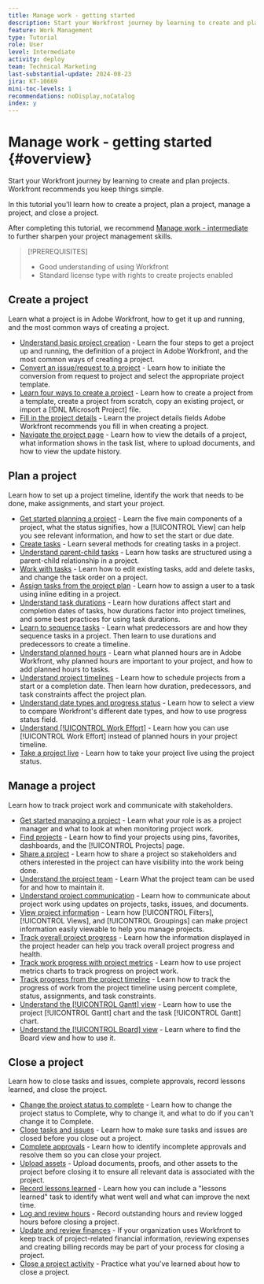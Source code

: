 ```yaml
---
title: Manage work - getting started
description: Start your Workfront journey by learning to create and plan projects. Workfront recommends you keep things simple.
feature: Work Management
type: Tutorial
role: User
level: Intermediate
activity: deploy
team: Technical Marketing
last-substantial-update: 2024-08-23
jira: KT-10669
mini-toc-levels: 1
recommendations: noDisplay,noCatalog
index: y
---
```


# Manage work - getting started {#overview}

Start your Workfront journey by learning to create and plan projects. Workfront recommends you keep things simple.

In this tutorial you'll learn how to create a project, plan a project, manage a project, and close a project. 

After completing this tutorial, we recommend [Manage work - intermediate](https://experienceleague.adobe.com/docs/workfront-learn/manage-work-intermediate/overview.html) to further sharpen your project management skills.

>[!PREREQUISITES]
>
>* Good understanding of using Workfront
>* Standard license type with rights to create projects enabled

## Create a project

Learn what a project is in Adobe Workfront, how to get it up and running, and the most common ways of creating a project.

* [Understand basic project creation](understand-basic-project-creation.md) - Learn the four steps to get a project up and running, the definition of a project in Adobe Workfront, and the most common ways of creating a project.
* [Convert an issue/request to a project](create-a-project-from-a-request.md) - Learn how to initiate the conversion from request to project and select the appropriate project template.
* [Learn four ways to create a project](understand-other-ways-to-create-projects.md) - Learn how to create a project from a template, create a project from scratch, copy an existing project, or import a [!DNL Microsoft Project] file.
* [Fill in the project details](fill-in-the-project-details.md) - Learn the project details fields Adobe Workfront recommends you fill in when creating a project.
* [Navigate the project page](navigate-the-project-page.md) - Learn how to view the details of a project, what information shows in the task list, where to upload documents, and how to view the update history.

## Plan a project

Learn how to set up a project timeline, identify the work that needs to be done, make assignments, and start your project.

* [Get started planning a project](getting-started-plan-a-project.md) - Learn the five main components of a project, what the status signifies, how a [!UICONTROL View] can help you see relevant information, and how to set the start or due date.
* [Create tasks](how-to-create-tasks.md) - Learn several methods for creating tasks in a project.
* [Understand parent-child tasks](understand-parent-child-tasks.md) - Learn how tasks are structured using a parent-child relationship in a project.
* [Work with tasks](work-with-tasks.md) - Learn how to edit existing tasks, add and delete tasks, and change the task order on a project.
* [Assign tasks from the project plan](assign-tasks-from-the-project-plan.md) - Learn how to assign a user to a task using inline editing in a project.
* [Understand task durations](understand-task-durations.md) - Learn how durations affect start and completion dates of tasks, how durations factor into project timelines, and some best practices for using task durations.
* [Learn to sequence tasks](learn-to-sequence-tasks.md) - Learn what predecessors are and how they sequence tasks in a project. Then learn to use durations and predecessors to create a timeline.
* [Understand planned hours](understand-planned-hours.md) - Learn what planned hours are in Adobe Workfront, why planned hours are important to your project, and how to add planned hours to tasks.
* [Understand project timelines](understand-project-timelines.md) - Learn how to schedule projects from a start or a completion date. Then learn how duration, predecessors, and task constraints affect the project plan.
* [Understand date types and progress status](understand-task-dates-and-progress-status.md) - Learn how to select a view to compare Workfront's different date types, and how to use progress status field.
* [Understand [!UICONTROL Work Effort]](understand-work-effort.md) - Learn how you can use [!UICONTROL Work Effort] instead of planned hours in your project timeline.
* [Take a project live](take-a-project-live.md) - Learn how to take your project live using the project status.

## Manage a project

Learn how to track project work and communicate with stakeholders.

* [Get started managing a project](getting-started-manage-a-project.md) - Learn what your role is as a project manager and what to look at when monitoring project work.
* [Find projects](find-projects.md) - Learn how to find your projects using pins, favorites, dashboards, and the [!UICONTROL Projects] page.
* [Share a project](share-a-project.md) - Learn how to share a project so stakeholders and others interested in the project can have visibility into the work being done.
* [Understand the project team](understand-the-project-team.md) - Learn What the project team can be used for and how to maintain it.
* [Understand project communication](understand-project-communication.md) - Learn how to communicate about project work using updates on projects, tasks, issues, and documents.
* [View project information](view-project-information.md) - Learn how [!UICONTROL Filters], [!UICONTROL Views], and [!UICONTROL Groupings] can make project information easily viewable to help you manage projects.
* [Track overall project progress](track-overall-project-progress.md) - Learn how the information displayed in the project header can help you track overall project progress and health.
* [Track work progress with project metrics](track-work-progress-with-project-metrics.md) - Learn how to use project metrics charts to track progress on project work.
* [Track progress from the project timeline](track-work-progress-from-the-project-timeline.md) - Learn how to track the progress of work from the project timeline using percent complete, status, assignments, and task constraints.
* [Understand the [!UICONTROL Gantt] view](understand-the-gantt-view.md) - Learn how to use the project [!UICONTROL Gantt] chart and the task [!UICONTROL Gantt] chart.
* [Understand the [!UICONTROL Board] view](understand-the-board-view.md) - Learn where to find the Board view and how to use it.

## Close a project

Learn how to close tasks and issues, complete approvals, record lessons learned, and close the project.

* [Change the project status to complete](change-the-project-status.md) - Learn how to change the project status to Complete, why to change it, and what to do if you can't change it to Complete.
* [Close tasks and issues](close-tasks-and-issues.md) - Learn how to make sure tasks and issues are closed before you close out a project.
* [Complete approvals](complete-approvals.md) - Learn how to identify incomplete approvals and resolve them so you can close your project.
* [Upload assets](upload-assets.md) - Upload documents, proofs, and other assets to the project before closing it to ensure all relevant data is associated with the project.
* [Record lessons learned](lessons-learned-from-closing-a-project.md) - Learn how you can include a "lessons learned" task to identify what went well and what can improve the next time.
* [Log and review hours](log-and-review-hours.md) - Record outstanding hours and review logged hours before closing a project.
* [Update and review finances](update-and-review-finances.md) - If your organization uses Workfront to keep track of project-related financial information, reviewing expenses and creating billing records may be part of your process for closing a project.
* [Close a project activity](close-a-project-activity.md) - Practice what you've learned about how to close a project.
